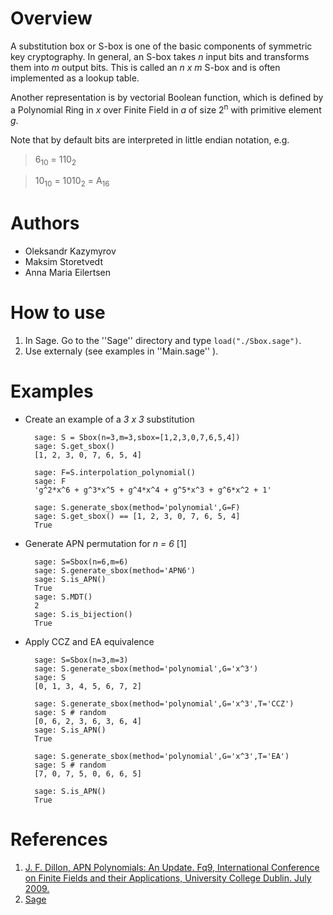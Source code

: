 # Overview

A substitution box or S-box is one of the basic components of symmetric key cryptography. In general, an S-box takes _n_ input bits and transforms them into _m_ output bits. This is called an _n x m_ S-box and is often implemented as a lookup table. 

Another representation is by vectorial Boolean function, which is defined by a Polynomial Ring in _x_ over Finite Field in _a_ of size 2<sup>n</sup> with primitive element _g_.

Note that by default bits are interpreted in little endian notation, e.g.

> 6<sub>10</sub> = 110<sub>2</sub>

> 10<sub>10</sub> = 1010<sub>2</sub> = A<sub>16</sub>

# Authors

- Oleksandr Kazymyrov
- Maksim Storetvedt
- Anna Maria Eilertsen

# How to use

1. In Sage. Go to the ''Sage'' directory and type ``load("./Sbox.sage")``.
2. Use externaly (see examples in ''Main.sage'' ).

# Examples

* Create an example of a _3 x 3_ substitution

		sage: S = Sbox(n=3,m=3,sbox=[1,2,3,0,7,6,5,4])
		sage: S.get_sbox()
		[1, 2, 3, 0, 7, 6, 5, 4]
		
		sage: F=S.interpolation_polynomial()
		sage: F
		'g^2*x^6 + g^3*x^5 + g^4*x^4 + g^5*x^3 + g^6*x^2 + 1'
		
		sage: S.generate_sbox(method='polynomial',G=F)
		sage: S.get_sbox() == [1, 2, 3, 0, 7, 6, 5, 4]
		True

* Generate APN permutation for _n = 6_ [1]

        sage: S=Sbox(n=6,m=6)
        sage: S.generate_sbox(method='APN6')
        sage: S.is_APN()
        True
        sage: S.MDT()
        2
        sage: S.is_bijection()
        True

* Apply CCZ and EA equivalence

        sage: S=Sbox(n=3,m=3)
        sage: S.generate_sbox(method='polynomial',G='x^3')
        sage: S
        [0, 1, 3, 4, 5, 6, 7, 2]
        
        sage: S.generate_sbox(method='polynomial',G='x^3',T='CCZ')
        sage: S # random
        [0, 6, 2, 3, 6, 3, 6, 4]
        sage: S.is_APN()
        True
        
        sage: S.generate_sbox(method='polynomial',G='x^3',T='EA')
        sage: S # random
        [7, 0, 7, 5, 0, 6, 6, 5]

        sage: S.is_APN()
        True
        		
# References

1. [J. F. Dillon, APN Polynomials: An Update. Fq9, International Conference on Finite Fields
and their Applications, University College Dublin. July 2009.](http://mathsci.ucd.ie/~gmg/Fq9Talks/Dillon.pdf)
2. [Sage](http://sagemath.org/)